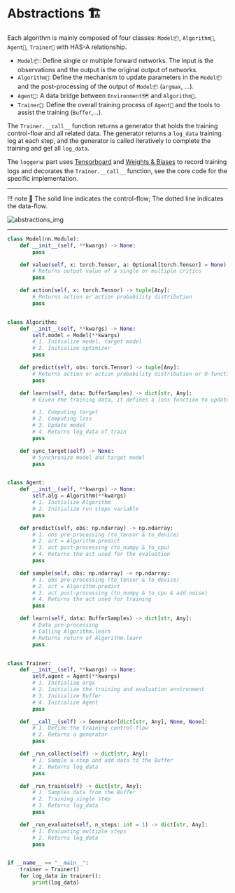 # Abstractions 🏗

Each algorithm is mainly composed of four classes: `Model📦`, `Algorithm👣`, `Agent🤖`, `Trainer🔁` with HAS-A relationship.

- `Model📦`: Define single or multiple forward networks. The input is the observations and the output is the original output of networks.
- `Algorithm👣`: Define the mechanism to update parameters in the `Model📦` and the post-processing of the output of `Model📦` (`argmax`, ...).
- `Agent🤖`: A data bridge between `Environment🗺` and `Algorithm👣`.
- `Trainer🔁`: Define the overall training process of `Agent🤖` and the tools to assist the training (`Buffer`,...).

The `Trainer.__call__` function returns a generator that holds the training control-flow and all related data. The generator returns a `log_data` training log at each step, and the generator is called iteratively to complete the training and get all `log_data`.

The `logger📊` part uses [Tensorboard](https://www.tensorflow.org/tensorboard) and [Weights & Biases](https://wandb.ai/) to record training logs and decorates the `Trainer.__call__` function, see the core code for the specific implementation.

---

!!! note
    🧵 The solid line indicates the control-flow; The dotted line indicates the data-flow.

![abstractions_img](/imgs/abstractions.jpg)

---

```python title="abstractions.py"
class Model(nn.Module):
    def __init__(self, **kwargs) -> None:
        pass

    def value(self, x: torch.Tensor, a: Optional[torch.Tensor] = None) -> tuple[Any]:
        # Returns output value of a single or multiple critics
        pass

    def action(self, x: torch.Tensor) -> tuple[Any]:
        # Returns action or action probability distribution
        pass


class Algorithm:
    def __init__(self, **kwargs) -> None:
        self.model = Model(**kwargs)
        # 1. Initialize model, target model
        # 2. Initialize optimizer
        pass

    def predict(self, obs: torch.Tensor) -> tuple[Any]:
        # Returns action or action probability distribution or Q-function
        pass

    def learn(self, data: BufferSamples) -> dict[str, Any]:
        # Given the training data, it defines a loss function to update the parameters in the Model.

        # 1. Computing target
        # 2. Computing loss
        # 3. Update model
        # 4. Returns log_data of train
        pass

    def sync_target(self) -> None:
        # Synchronize model and target model
        pass


class Agent:
    def __init__(self, **kwargs) -> None:
        self.alg = Algorithm(**kwargs)
        # 1. Initialize Algorithm
        # 2. Initialize run steps variable
        pass

    def predict(self, obs: np.ndarray) -> np.ndarray:
        # 1. obs pre-processing (to_tensor & to_device)
        # 2. act = Algorithm.predict
        # 3. act post-processing (to_numpy & to_cpu)
        # 4. Returns the act used for the evaluation
        pass

    def sample(self, obs: np.ndarray) -> np.ndarray:
        # 1. obs pre-processing (to_tensor & to_device)
        # 2. act = Algorithm.predict
        # 3. act post-processing (to_numpy & to_cpu & add noise)
        # 4. Returns the act used for training
        pass

    def learn(self, data: BufferSamples) -> dict[str, Any]:
        # Data pre-processing
        # Calling Algorithm.learn
        # Returns return of Algorithm.learn
        pass


class Trainer:
    def __init__(self, **kwargs) -> None:
        self.agent = Agent(**kwargs)
        # 1. Initialize args
        # 2. Initialize the training and evaluation environment
        # 3. Initialize Buffer
        # 4. Initialize Agent
        pass

    def __call__(self) -> Generator[dict[str, Any], None, None]:
        # 1. Define the training control-flow
        # 2. Returns a generator
        pass

    def _run_collect(self) -> dict[str, Any]:
        # 1. Sample a step and add data to the Buffer
        # 2. Returns log_data
        pass

    def _run_train(self) -> dict[str, Any]:
        # 1. Samples data from the Buffer
        # 2. Training single step
        # 3. Returns log_data
        pass

    def _run_evaluate(self, n_steps: int = 1) -> dict[str, Any]:
        # 1. Evaluating multiple steps
        # 2. Returns log_data
        pass


if __name__ == "__main__":
    trainer = Trainer()
    for log_data in trainer():
        print(log_data)
```
